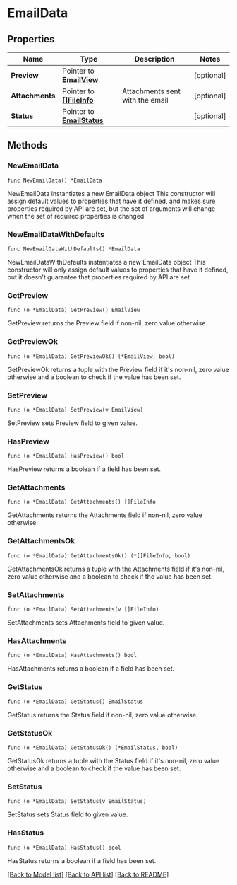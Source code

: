 # EmailData

## Properties

Name | Type | Description | Notes
------------ | ------------- | ------------- | -------------
**Preview** | Pointer to [**EmailView**](EmailView.md) |  | [optional] 
**Attachments** | Pointer to [**[]FileInfo**](FileInfo.md) | Attachments sent with the email | [optional] 
**Status** | Pointer to [**EmailStatus**](EmailStatus.md) |  | [optional] 

## Methods

### NewEmailData

`func NewEmailData() *EmailData`

NewEmailData instantiates a new EmailData object
This constructor will assign default values to properties that have it defined,
and makes sure properties required by API are set, but the set of arguments
will change when the set of required properties is changed

### NewEmailDataWithDefaults

`func NewEmailDataWithDefaults() *EmailData`

NewEmailDataWithDefaults instantiates a new EmailData object
This constructor will only assign default values to properties that have it defined,
but it doesn't guarantee that properties required by API are set

### GetPreview

`func (o *EmailData) GetPreview() EmailView`

GetPreview returns the Preview field if non-nil, zero value otherwise.

### GetPreviewOk

`func (o *EmailData) GetPreviewOk() (*EmailView, bool)`

GetPreviewOk returns a tuple with the Preview field if it's non-nil, zero value otherwise
and a boolean to check if the value has been set.

### SetPreview

`func (o *EmailData) SetPreview(v EmailView)`

SetPreview sets Preview field to given value.

### HasPreview

`func (o *EmailData) HasPreview() bool`

HasPreview returns a boolean if a field has been set.

### GetAttachments

`func (o *EmailData) GetAttachments() []FileInfo`

GetAttachments returns the Attachments field if non-nil, zero value otherwise.

### GetAttachmentsOk

`func (o *EmailData) GetAttachmentsOk() (*[]FileInfo, bool)`

GetAttachmentsOk returns a tuple with the Attachments field if it's non-nil, zero value otherwise
and a boolean to check if the value has been set.

### SetAttachments

`func (o *EmailData) SetAttachments(v []FileInfo)`

SetAttachments sets Attachments field to given value.

### HasAttachments

`func (o *EmailData) HasAttachments() bool`

HasAttachments returns a boolean if a field has been set.

### GetStatus

`func (o *EmailData) GetStatus() EmailStatus`

GetStatus returns the Status field if non-nil, zero value otherwise.

### GetStatusOk

`func (o *EmailData) GetStatusOk() (*EmailStatus, bool)`

GetStatusOk returns a tuple with the Status field if it's non-nil, zero value otherwise
and a boolean to check if the value has been set.

### SetStatus

`func (o *EmailData) SetStatus(v EmailStatus)`

SetStatus sets Status field to given value.

### HasStatus

`func (o *EmailData) HasStatus() bool`

HasStatus returns a boolean if a field has been set.


[[Back to Model list]](../README.md#documentation-for-models) [[Back to API list]](../README.md#documentation-for-api-endpoints) [[Back to README]](../README.md)



